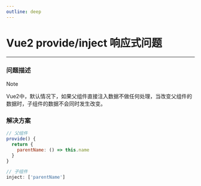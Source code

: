 ```yaml
---
outline: deep
---
```


# Vue2 provide/inject 响应式问题
---

### 问题描述
> [!NOTE]
> Vue2中，默认情况下，如果父组件直接注入数据不做任何处理，当改变父组件的数据时，子组件的数据不会同时发生改变。

### 解决方案
```js
// 父组件
provide() {
  return {
    parentName: () => this.name
  }
}

// 子组件
inject: ['parentName']
```
